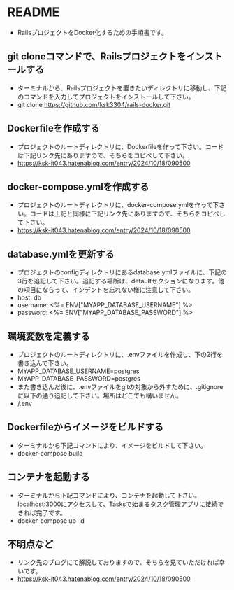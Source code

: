 # README

- RailsプロジェクトをDocker化するための手順書です。

## git cloneコマンドで、Railsプロジェクトをインストールする
- ターミナルから、Railsプロジェクトを置きたいディレクトリに移動し、下記のコマンドを入力してプロジェクトをインストールして下さい。
- git clone https://github.com/ksk3304/rails-docker.git

## Dockerfileを作成する
- プロジェクトのルートディレクトリに、Dockerfileを作って下さい。コードは下記リンク先にありますので、そちらをコピペして下さい。
- https://ksk-it043.hatenablog.com/entry/2024/10/18/090500

## docker-compose.ymlを作成する
- プロジェクトのルートディレクトリに、docker-compose.ymlを作って下さい。コードは上記と同様に下記リンク先にありますので、そちらをコピペして下さい。
- https://ksk-it043.hatenablog.com/entry/2024/10/18/090500

## database.ymlを更新する
- プロジェクトのconfigディレクトリにあるdatabase.ymlファイルに、下記の3行を追記して下さい。追記する場所は、defaultセクションになります。他の項目にならって、インデントを忘れない様に注意して下さい。
- host: db
- username: <%= ENV["MYAPP_DATABASE_USERNAME"] %>
- password: <%= ENV["MYAPP_DATABASE_PASSWORD"] %>

## 環境変数を定義する
- プロジェクトのルートディレクトリに、.envファイルを作成し、下の2行を書き込んで下さい。
- MYAPP_DATABASE_USERNAME=postgres
- MYAPP_DATABASE_PASSWORD=postgres
- また書き込んだ後に、.envファイルをgitの対象から外すために、.gitignoreに以下の通り追記して下さい。場所はどこでも構いません。
- /.env

## Dockerfileからイメージをビルドする
- ターミナルから下記コマンドにより、イメージをビルドして下さい。
- docker-compose build

## コンテナを起動する
- ターミナルから下記コマンドにより、コンテナを起動して下さい。localhost:3000にアクセスして、Tasksで始まるタスク管理アプリに接続できれば完了です。
- docker-compose up -d

## 不明点など
- リンク先のブログにて解説しておりますので、そちらを見ていただければ幸いです。
- https://ksk-it043.hatenablog.com/entry/2024/10/18/090500
